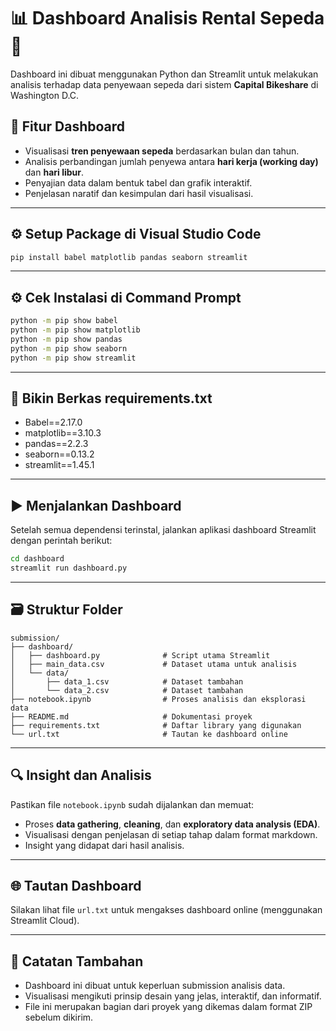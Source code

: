 # 📊 Dashboard Analisis Rental Sepeda 🚴

Dashboard ini dibuat menggunakan Python dan Streamlit untuk melakukan analisis terhadap data penyewaan sepeda dari sistem **Capital Bikeshare** di Washington D.C.

## 🧠 Fitur Dashboard
- Visualisasi **tren penyewaan sepeda** berdasarkan bulan dan tahun.
- Analisis perbandingan jumlah penyewa antara **hari kerja (working day)** dan **hari libur**.
- Penyajian data dalam bentuk tabel dan grafik interaktif.
- Penjelasan naratif dan kesimpulan dari hasil visualisasi.

---

## ⚙️ Setup Package di Visual Studio Code

```bash
pip install babel matplotlib pandas seaborn streamlit
```

---

## ⚙️ Cek Instalasi di Command Prompt

```bash
python -m pip show babel
python -m pip show matplotlib
python -m pip show pandas
python -m pip show seaborn
python -m pip show streamlit
```

---

## 📝 Bikin Berkas requirements.txt
- Babel==2.17.0
- matplotlib==3.10.3
- pandas==2.2.3
- seaborn==0.13.2
- streamlit==1.45.1

---

## ▶️ Menjalankan Dashboard
Setelah semua dependensi terinstal, jalankan aplikasi dashboard Streamlit dengan perintah berikut:

```bash
cd dashboard
streamlit run dashboard.py
```

---

## 🗃 Struktur Folder
```
submission/
├── dashboard/
│   ├── dashboard.py              # Script utama Streamlit
│   ├── main_data.csv             # Dataset utama untuk analisis
│   └── data/
│       ├── data_1.csv            # Dataset tambahan 
│       └── data_2.csv            # Dataset tambahan 
├── notebook.ipynb                # Proses analisis dan eksplorasi data
├── README.md                     # Dokumentasi proyek
├── requirements.txt              # Daftar library yang digunakan
└── url.txt                       # Tautan ke dashboard online
```

---

## 🔍 Insight dan Analisis
Pastikan file `notebook.ipynb` sudah dijalankan dan memuat:
- Proses **data gathering**, **cleaning**, dan **exploratory data analysis (EDA)**.
- Visualisasi dengan penjelasan di setiap tahap dalam format markdown.
- Insight yang didapat dari hasil analisis.

---

## 🌐 Tautan Dashboard 
Silakan lihat file `url.txt` untuk mengakses dashboard online (menggunakan Streamlit Cloud).

---

## 📝 Catatan Tambahan
- Dashboard ini dibuat untuk keperluan submission analisis data.
- Visualisasi mengikuti prinsip desain yang jelas, interaktif, dan informatif.
- File ini merupakan bagian dari proyek yang dikemas dalam format ZIP sebelum dikirim.